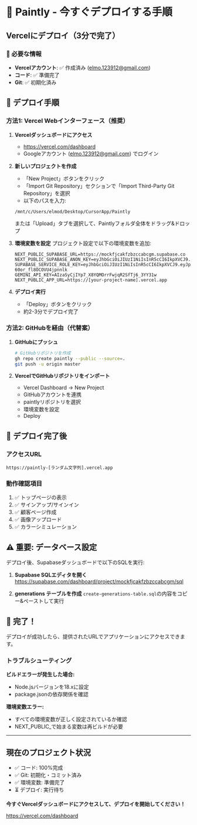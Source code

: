 # 🚀 Paintly - 今すぐデプロイする手順

## Vercelにデプロイ（3分で完了）

### 📌 必要な情報
- **Vercelアカウント**: ✅ 作成済み (elmo.123912@gmail.com)
- **コード**: ✅ 準備完了
- **Git**: ✅ 初期化済み

## 🎯 デプロイ手順

### 方法1: Vercel Webインターフェース（推奨）

1. **Vercelダッシュボードにアクセス**
   - https://vercel.com/dashboard
   - Googleアカウント (elmo.123912@gmail.com) でログイン

2. **新しいプロジェクトを作成**
   - 「New Project」ボタンをクリック
   - 「Import Git Repository」セクションで「Import Third-Party Git Repository」を選択
   - 以下のパスを入力:
   ```
   /mnt/c/Users/elmod/Desktop/CursorApp/Paintly
   ```
   
   または「Upload」タブを選択して、Paintlyフォルダ全体をドラッグ&ドロップ

3. **環境変数を設定**
   プロジェクト設定で以下の環境変数を追加:

   ```
   NEXT_PUBLIC_SUPABASE_URL=https://mockfjcakfzbzccabcgm.supabase.co
   NEXT_PUBLIC_SUPABASE_ANON_KEY=eyJhbGciOiJIUzI1NiIsInR5cCI6IkpXVCJ9.eyJpc3MiOiJzdXBhYmFzZSIsInJlZiI6Im1vY2tmamNha2Z6YnpjY2FiY2dtIiwicm9sZSI6ImFub24iLCJpYXQiOjE3NTc0NDA5MDgsImV4cCI6MjA3MzAxNjkwOH0.Y1cSlcOIKJMTa5gjf6jsoygphQZSMUT_xxciNVIMVoM
   SUPABASE_SERVICE_ROLE_KEY=eyJhbGciOiJIUzI1NiIsInR5cCI6IkpXVCJ9.eyJpc3MiOiJzdXBhYmFzZSIsInJlZiI6Im1vY2tmamNha2Z6YnpjY2FiY2dtIiwicm9sZSI6InNlcnZpY2Vfcm9sZSIsImlhdCI6MTc1NzQ0MDkwOCwiZXhwIjoyMDczMDE2OTA4fQ.JZnPLDSxp3irtIMKC8LPCE-60or_fl8OCOVU4jpnnlk
   GEMINI_API_KEY=AIzaSyCjIYp7_X8YQMOrrFwjqR2SfTj6_3YY31w
   NEXT_PUBLIC_APP_URL=https://[your-project-name].vercel.app
   ```

4. **デプロイ実行**
   - 「Deploy」ボタンをクリック
   - 約2-3分でデプロイ完了

### 方法2: GitHubを経由（代替案）

1. **GitHubにプッシュ**
   ```bash
   # GitHubリポジトリを作成
   gh repo create paintly --public --source=.
   git push -u origin master
   ```

2. **VercelでGitHubリポジトリをインポート**
   - Vercel Dashboard → New Project
   - GitHubアカウントを連携
   - paintlyリポジトリを選択
   - 環境変数を設定
   - Deploy

## 📱 デプロイ完了後

### アクセスURL
```
https://paintly-[ランダム文字列].vercel.app
```

### 動作確認項目
1. ✅ トップページの表示
2. ✅ サインアップ/サインイン
3. ✅ 顧客ページ作成
4. ✅ 画像アップロード
5. ✅ カラーシミュレーション

## ⚠️ 重要: データベース設定

デプロイ後、Supabaseダッシュボードで以下のSQLを実行:

1. **Supabase SQLエディタを開く**
   https://supabase.com/dashboard/project/mockfjcakfzbzccabcgm/sql

2. **generations テーブルを作成**
   `create-generations-table.sql`の内容をコピー&ペーストして実行

## 🎉 完了！

デプロイが成功したら、提供されたURLでアプリケーションにアクセスできます。

### トラブルシューティング

**ビルドエラーが発生した場合:**
- Node.jsバージョンを18.xに設定
- package.jsonの依存関係を確認

**環境変数エラー:**
- すべての環境変数が正しく設定されているか確認
- NEXT_PUBLIC_で始まる変数は再ビルドが必要

---

## 現在のプロジェクト状況

- ✅ コード: 100%完成
- ✅ Git: 初期化・コミット済み
- ✅ 環境変数: 準備完了
- ⏳ デプロイ: 実行待ち

**今すぐVercelダッシュボードにアクセスして、デプロイを開始してください！**

https://vercel.com/dashboard